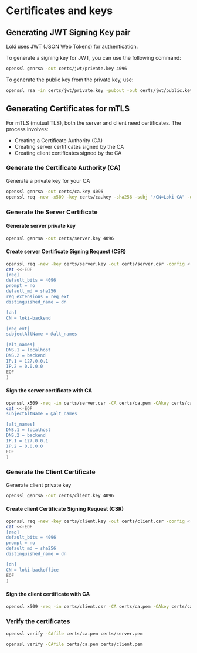 # Certificates and keys

## Generating JWT Signing Key pair

Loki uses JWT (JSON Web Tokens) for authentication.

To generate a signing key for JWT, you can use the following command:

```sh
openssl genrsa -out certs/jwt/private.key 4096
```

To generate the public key from the private key, use:

```sh
openssl rsa -in certs/jwt/private.key -pubout -out certs/jwt/public.key
```

## Generating Certificates for mTLS

For mTLS (mutual TLS), both the server and client need certificates.
The process involves:

- Creating a Certificate Authority (CA)
- Creating server certificates signed by the CA
- Creating client certificates signed by the CA

### Generate the Certificate Authority (CA)

Generate a private key for your CA

```sh
openssl genrsa -out certs/ca.key 4096
openssl req -new -x509 -key certs/ca.key -sha256 -subj "/CN=Loki CA" -out certs/ca.pem -days 3650
```

### Generate the Server Certificate

#### Generate server private key

```sh
openssl genrsa -out certs/server.key 4096
```

#### Create server Certificate Signing Request (CSR)

```sh
openssl req -new -key certs/server.key -out certs/server.csr -config <(
cat <<-EOF
[req]
default_bits = 4096
prompt = no
default_md = sha256
req_extensions = req_ext
distinguished_name = dn

[dn]
CN = loki-backend

[req_ext]
subjectAltName = @alt_names

[alt_names]
DNS.1 = localhost
DNS.2 = backend
IP.1 = 127.0.0.1
IP.2 = 0.0.0.0
EOF
)
```

#### Sign the server certificate with CA

```sh
openssl x509 -req -in certs/server.csr -CA certs/ca.pem -CAkey certs/ca.key -CAcreateserial -out certs/server.pem -days 825 -sha256 -extfile <(
cat <<-EOF
subjectAltName = @alt_names

[alt_names]
DNS.1 = localhost
DNS.2 = backend
IP.1 = 127.0.0.1
IP.2 = 0.0.0.0
EOF
)
```

### Generate the Client Certificate

Generate client private key

```sh
openssl genrsa -out certs/client.key 4096
```

#### Create client Certificate Signing Request (CSR)

```sh
openssl req -new -key certs/client.key -out certs/client.csr -config <(
cat <<-EOF
[req]
default_bits = 4096
prompt = no
default_md = sha256
distinguished_name = dn

[dn]
CN = loki-backoffice
EOF
)
```

#### Sign the client certificate with CA

```sh
openssl x509 -req -in certs/client.csr -CA certs/ca.pem -CAkey certs/ca.key -CAcreateserial -out certs/client.pem -days 825 -sha256
```

### Verify the certificates

```sh
openssl verify -CAfile certs/ca.pem certs/server.pem
```

```sh
openssl verify -CAfile certs/ca.pem certs/client.pem
```
